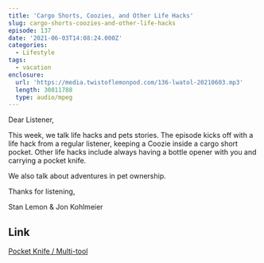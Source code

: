```yaml
---
title: 'Cargo Shorts, Coozies, and Other Life Hacks'
slug: cargo-shorts-coozies-and-other-life-hacks
episode: 137
date: '2021-06-03T14:08:24.000Z'
categories:
  - Lifestyle
tags:
  - vacation
enclosure:
  url: 'https://media.twistoflemonpod.com/136-lwatol-20210603.mp3'
  length: 30811788
  type: audio/mpeg
---
```


Dear Listener,

This week, we talk life hacks and pets stories. The episode kicks off with a life hack from a regular listener, keeping a Coozie inside a cargo short pocket. Other life hacks include always having a bottle opener with you and carrying a pocket knife.

We also talk about adventures in pet ownership.

Thanks for listening,

Stan Lemon & Jon Kohlmeier

## Link

[Pocket Knife / Multi-tool](https://amzn.to/2S8ammr)
